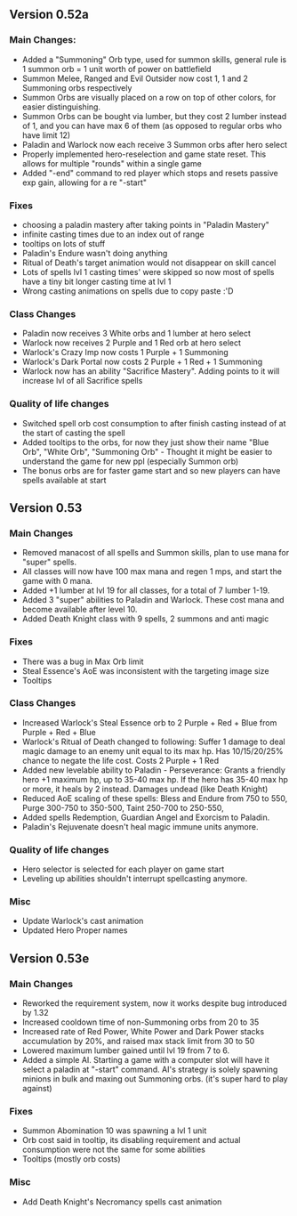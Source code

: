 ## Version 0.52a

### Main Changes:
- Added a "Summoning" Orb type, used for summon skills, general rule is 1 summon orb = 1 unit worth of power on battlefield
- Summon Melee, Ranged and Evil Outsider now cost 1, 1 and 2 Summoning orbs respectively
- Summon Orbs are visually placed on a row on top of other colors, for easier distinguishing.
- Summon Orbs can be bought via lumber, but they cost 2 lumber instead of 1, and you can have max 6 of them (as opposed to regular orbs who have limit 12)
- Paladin and Warlock now each receive 3 Summon orbs after hero select
- Properly implemented hero-reselection and game state reset. This allows for multiple "rounds" within a single game
- Added "-end" command to red player which stops and resets passive exp gain, allowing for a re "-start"

### Fixes
- choosing a paladin mastery after taking points in "Paladin Mastery"
- infinite casting times due to an index out of range
- tooltips on lots of stuff
- Paladin's Endure wasn't doing anything
- Ritual of Death's target animation would not disappear on skill cancel
- Lots of spells lvl 1 casting times' were skipped so now most of spells have a tiny bit longer casting time at lvl 1
- Wrong casting animations on spells due to copy paste :'D

### Class Changes
- Paladin now receives 3 White orbs and 1 lumber at hero select
- Warlock now receives 2 Purple and 1 Red orb at hero select
- Warlock's Crazy Imp now costs 1 Purple + 1 Summoning
- Warlock's Dark Portal now costs 2 Purple + 1 Red + 1 Summoning
- Warlock now has an ability "Sacrifice Mastery". Adding points to it will increase lvl of all Sacrifice spells

### Quality of life changes
- Switched spell orb cost consumption to after finish casting instead of at the start of casting the spell
- Added tooltips to the orbs, for now they just show their name "Blue Orb", "White Orb", "Summoning Orb" - Thought it might be easier to understand the game for new ppl (especially Summon orb)
- The bonus orbs are for faster game start and so new players can have spells available at start


## Version 0.53

### Main Changes
- Removed manacost of all spells and Summon skills, plan to use mana for "super" spells.
- All classes will now have 100 max mana and regen 1 mps, and start the game with 0 mana.
- Added +1 lumber at lvl 19 for all classes, for a total of 7 lumber 1-19.
- Added 3 "super" abilities to Paladin and Warlock. These cost mana and become available after level 10.
- Added Death Knight class with 9 spells, 2 summons and anti magic

### Fixes
- There was a bug in Max Orb limit
- Steal Essence's AoE was inconsistent with the targeting image size
- Tooltips

### Class Changes
- Increased Warlock's Steal Essence orb to 2 Purple + Red + Blue from Purple + Red + Blue
- Warlock's Ritual of Death changed to following:
    Suffer 1 damage to deal magic damage to an enemy unit equal to its max hp. Has 10/15/20/25% chance to negate the life cost. Costs 2 Purple + 1 Red
- Added new levelable ability to Paladin - Perseverance:
    Grants a friendly hero +1 maximum hp, up to 35-40 max hp. If the hero has 35-40 max hp or more, it heals by 2 instead. Damages undead (like Death Knight)
- Reduced AoE scaling of these spells: Bless and Endure from 750 to 550, Purge 300-750 to 350-500, Taint 250-700 to 250-550,
- Added spells Redemption, Guardian Angel and Exorcism to Paladin.
- Paladin's Rejuvenate doesn't heal magic immune units anymore.

### Quality of life changes
- Hero selector is selected for each player on game start
- Leveling up abilities shouldn't interrupt spellcasting anymore.

### Misc
- Update Warlock's cast animation
- Updated Hero Proper names

## Version 0.53e

### Main Changes
- Reworked the requirement system, now it works despite bug introduced by 1.32
- Increased cooldown time of non-Summoning orbs from 20 to 35
- Increased rate of Red Power, White Power and Dark Power stacks accumulation by 20%, and raised max stack limit from 30 to 50
- Lowered maximum lumber gained until lvl 19 from 7 to 6.
- Added a simple AI. Starting a game with a computer slot will have it select a paladin at "-start" command.
    AI's strategy is solely spawning minions in bulk and maxing out Summoning orbs. (it's super hard to play against)

### Fixes
- Summon Abomination 10 was spawning a lvl 1 unit
- Orb cost said in tooltip, its disabling requirement and actual consumption were not the same for some abilities
- Tooltips (mostly orb costs)

### Misc
- Add Death Knight's Necromancy spells cast animation